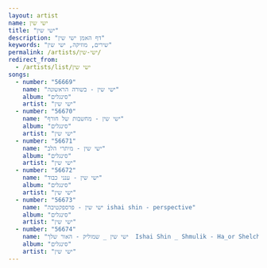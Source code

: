 ```yaml
---
layout: artist
name: ישי שין
title: "ישי שין"
description: "דף האמן ישי שין"
keywords: "שירים, מוזיקה, ישי שין"
permalink: /artists/ישי-שין/
redirect_from:
  - /artists/list/ישי שין
songs:
  - number: "56669"
    name: "ישי שין - בשורה הראשונה"
    album: "סינגלים"
    artist: "ישי שין"
  - number: "56670"
    name: "ישי שין - מחשבות של חורף"
    album: "סינגלים"
    artist: "ישי שין"
  - number: "56671"
    name: "ישי שין - מיתרי הלב"
    album: "סינגלים"
    artist: "ישי שין"
  - number: "56672"
    name: "ישי שין - ענני כבוד"
    album: "סינגלים"
    artist: "ישי שין"
  - number: "56673"
    name: "ישי שין - פרספקטיבה ishai shin - perspective"
    album: "סינגלים"
    artist: "ישי שין"
  - number: "56674"
    name: "ישי שין _ שמוליק - האור שלך  Ishai Shin _ Shmulik - Ha_or Shelcha"
    album: "סינגלים"
    artist: "ישי שין"
---
```

